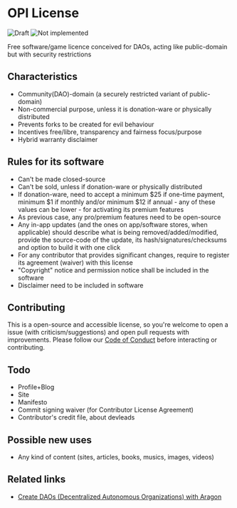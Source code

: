 # OPI License

![Draft](https://img.shields.io/badge/Draft-In%20progress-yellow.svg) ![Not implemented](https://img.shields.io/badge/Status-Not%20implemented-red.svg)

Free software/game licence conceived for DAOs, acting like public-domain but with security restrictions

## Characteristics

- Community(DAO)-domain (a securely restricted variant of public-domain)
- Non-commercial purpose, unless it is donation-ware or physically distributed
- Prevents forks to be created for evil behaviour
- Incentives free/libre, transparency and fairness focus/purpose
- Hybrid warranty disclaimer

## Rules for its software

- Can't be made closed-source
- Can't be sold, unless if donation-ware or physically distributed
- If donation-ware, need to accept a minimum $25 if one-time payment, minimum $1 if monthly and/or minimum $12 if annual - any of these values can be lower - for activating its premium features
- As previous case, any pro/premium features need to be open-source
- Any in-app updates (and the ones on app/software stores, when applicable) should describe what is being removed/added/modified, provide the source-code of the update, its hash/signatures/checksums and option to build it with one click
- For any contributor that provides significant changes, require to register its agreement (waiver) with this license
- "Copyright" notice and permission notice shall be included in the software
- Disclaimer need to be included in software

## Contributing

This is a open-source and accessible license, so you're welcome to open a issue (with criticism/suggestions) and open pull requests with improvements.
Please follow our <a href="http://www.contributor-covenant.org/" target="_blank">Code of Conduct</a> before interacting or contributing.

## Todo

- Profile+Blog
- Site
- Manifesto
- Commit signing waiver (for Contributor License Agreement)
- Contributor's credit file, about devleads

## Possible new uses

- Any kind of content (sites, articles, books, musics, images, videos)

## Related links

- <a href="https://aragon.org" target="_blank">Create DAOs (Decentralized Autonomous Organizations) with Aragon</a>
